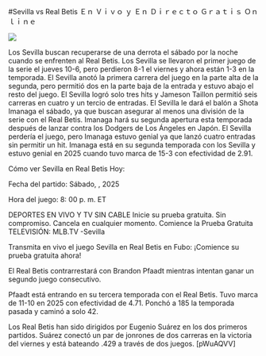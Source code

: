 #Sevilla vs Real Betis Ｅｎ Ｖｉｖｏ ｙ Ｅｎ Ｄｉｒｅｃｔｏ Ｇｒａｔｉｓ Ｏｎｌｉｎｅ  
  
  
[![](https://i.imgur.com/qSNzIqt.png)](https://movie.rssnews.media/eMinxQIK.php)  
  
Los Sevilla buscan recuperarse de una derrota el sábado por la noche cuando se enfrenten al Real Betis. Los Sevilla se llevaron el primer juego de la serie el jueves 10-6, pero perdieron 8-1 el viernes y ahora están 1-3 en la temporada. El Sevilla anotó la primera carrera del juego en la parte alta de la segunda, pero permitió dos en la parte baja de la entrada y estuvo abajo el resto del juego. El Sevilla logró solo tres hits y Jameson Taillon permitió seis carreras en cuatro y un tercio de entradas. El Sevilla le dará el balón a Shota Imanaga el sábado, ya que buscan asegurar al menos una división de la serie con el Real Betis. Imanaga hará su segunda apertura esta temporada después de lanzar contra los Dodgers de Los Ángeles en Japón. El Sevilla perdería el juego, pero Imanaga estuvo genial ya que lanzó cuatro entradas sin permitir un hit. Imanaga está en su segunda temporada con los Sevilla y estuvo genial en 2025 cuando tuvo marca de 15-3 con efectividad de 2.91.

Cómo ver Sevilla en Real Betis Hoy:

Fecha del partido: Sábado, , 2025

Hora del juego: 8: 00 p. m. ET

DEPORTES EN VIVO Y TV SIN CABLE
Inicie su prueba gratuita. Sin compromiso. Cancela en cualquier momento.
Comience la Prueba Gratuita
TELEVISIÓN: MLB.TV -Sevilla

Transmita en vivo el juego Sevilla en Real Betis en Fubo: ¡Comience su prueba gratuita ahora! 

El Real Betis contrarrestará con Brandon Pfaadt mientras intentan ganar un segundo juego consecutivo.

Pfaadt está entrando en su tercera temporada con el Real Betis. Tuvo marca de 11-10 en 2025 con efectividad de 4.71. Ponchó a 185 la temporada pasada y caminó a solo 42.

Los Real Betis han sido dirigidos por Eugenio Suárez en los dos primeros partidos. Suárez conectó un par de jonrones de dos carreras en la victoria del viernes y está bateando .429 a través de dos juegos. [pWuAQVV]